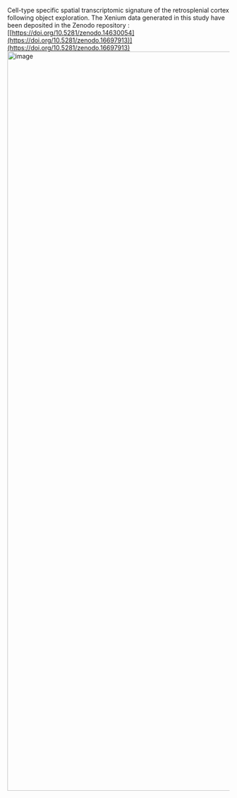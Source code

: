 Cell-type specific spatial transcriptomic signature of the retrosplenial cortex following object exploration. The Xenium data generated in this study have been deposited in the Zenodo repository :  [[https://doi.org/10.5281/zenodo.14630054](https://doi.org/10.5281/zenodo.16697913)](https://doi.org/10.5281/zenodo.16697913)
<img width="1001" height="1672" alt="image" src="https://github.com/user-attachments/assets/95fc5a24-16f8-4035-96f6-9136e7a68ad2" />

